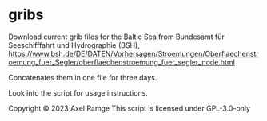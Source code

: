 # gribs
Download current grib files for the Baltic Sea from Bundesamt für Seeschifffahrt und Hydrographie (BSH), https://www.bsh.de/DE/DATEN/Vorhersagen/Stroemungen/Oberflaechenstroemung_fuer_Segler/oberflaechenstroemung_fuer_segler_node.html

Concatenates them in one file for three days.

Look into the script for usage instructions.

Copyright © 2023 Axel Ramge
This script is licensed under GPL-3.0-only


